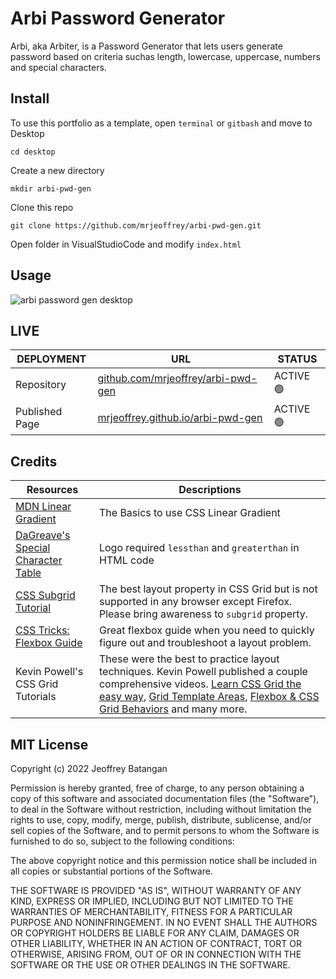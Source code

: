 # Arbi Password Generator
Arbi, aka Arbiter, is a Password Generator that lets users generate password based on criteria suchas length, lowercase, uppercase, numbers and special characters. 

## Install
To use this portfolio as a template, open `terminal` or `gitbash` and move to Desktop
 
    cd desktop

Create a new directory

    mkdir arbi-pwd-gen

Clone this repo

    git clone https://github.com/mrjeoffrey/arbi-pwd-gen.git

Open folder in VisualStudioCode and modify `index.html`

## Usage

![arbi password gen desktop](reqs/Assets/Screenshots/Arbi-Password-Gen.gif) 

## LIVE
| DEPLOYMENT | URL | STATUS |
| ---------- | --- | ------ |
| Repository  | [github.com/mrjeoffrey/arbi-pwd-gen](https://github.com/mrjeoffrey/arbi-pwd-gen) |  ACTIVE 🟢   |
| Published Page     | [mrjeoffrey.github.io/arbi-pwd-gen](https://mrjeoffrey.github.io/arbi-pwd-gen/) | ACTIVE 🟢  |

## Credits

| Resources | Descriptions |
| --------- | ------------ |
| [MDN Linear Gradient](https://developer.mozilla.org/en-US/docs/Web/CSS/gradient/linear-gradient()) | The Basics to use CSS Linear Gradient |
| [DaGreave's Special Character Table](https://www.degraeve.com/reference/specialcharacters.php) | Logo required `lessthan` and `greaterthan` in HTML code |
| [CSS Subgrid Tutorial](https://dev.to/kenbellows/why-we-need-css-subgrid-53mh) | The best layout property in CSS Grid but is not supported in any browser except Firefox. Please bring awareness to `subgrid` property. |
| [CSS Tricks: Flexbox Guide](https://css-tricks.com/snippets/css/a-guide-to-flexbox/) | Great flexbox guide when you need to quickly figure out and troubleshoot a layout problem. |
| Kevin Powell's CSS Grid Tutorials | These were the best to practice layout techniques. Kevin Powell published a couple comprehensive videos. [Learn CSS Grid the easy way](https://www.youtube.com/watch?v=rg7Fvvl3taU), [Grid Template Areas](https://www.youtube.com/watch?v=v5KzBPUEgGQ), [Flexbox & CSS Grid Behaviors](https://www.youtube.com/watch?v=s3wHkfMz8oE&list=PL4-IK0AVhVjPv5tfS82UF_iQgFp4Bl998&index=13) and many more. |

## MIT License

Copyright (c) 2022 Jeoffrey Batangan

Permission is hereby granted, free of charge, to any person obtaining a copy of this software and associated documentation files (the "Software"), to deal in the Software without restriction, including without limitation the rights to use, copy, modify, merge, publish, distribute, sublicense, and/or sell copies of the Software, and to permit persons to whom the Software is furnished to do so, subject to the following conditions:

The above copyright notice and this permission notice shall be included in all copies or substantial portions of the Software.

THE SOFTWARE IS PROVIDED "AS IS", WITHOUT WARRANTY OF ANY KIND, EXPRESS OR IMPLIED, INCLUDING BUT NOT LIMITED TO THE WARRANTIES OF MERCHANTABILITY, FITNESS FOR A PARTICULAR PURPOSE AND NONINFRINGEMENT. IN NO EVENT SHALL THE AUTHORS OR COPYRIGHT HOLDERS BE LIABLE FOR ANY CLAIM, DAMAGES OR OTHER LIABILITY, WHETHER IN AN ACTION OF CONTRACT, TORT OR OTHERWISE, ARISING FROM, OUT OF OR IN CONNECTION WITH THE SOFTWARE OR THE USE OR OTHER DEALINGS IN THE SOFTWARE.
